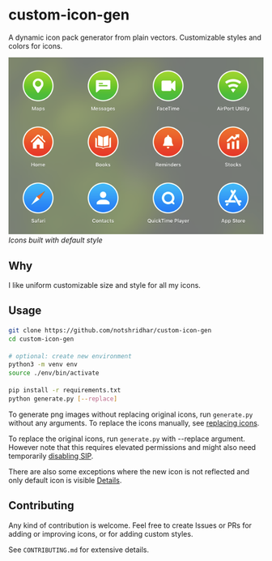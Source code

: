 # custom-icon-gen

A dynamic icon pack generator from plain vectors. Customizable styles and colors for icons.

![](./images/preview_default.png)
*Icons built with default style*


## Why
I like uniform customizable size and style for all my icons.


## Usage
```sh
git clone https://github.com/notshridhar/custom-icon-gen
cd custom-icon-gen

# optional: create new environment
python3 -m venv env
source ./env/bin/activate

pip install -r requirements.txt
python generate.py [--replace]
```

To generate png images without replacing original icons, run `generate.py` without any arguments. To replace the icons manually, see [replacing icons](https://support.apple.com/en-gb/guide/mac-help/mchlp2313/mac).

To replace the original icons, run `generate.py` with --replace argument. However note that this requires elevated permissions and might also need temporarily [disabling SIP](https://developer.apple.com/documentation/security/disabling_and_enabling_system_integrity_protection).

There are also some exceptions where the new icon is not reflected and only default icon is visible [Details](./issues/5).


## Contributing
Any kind of contribution is welcome. Feel free to create Issues or PRs for adding or improving icons, or for adding custom styles.

See `CONTRIBUTING.md` for extensive details.
